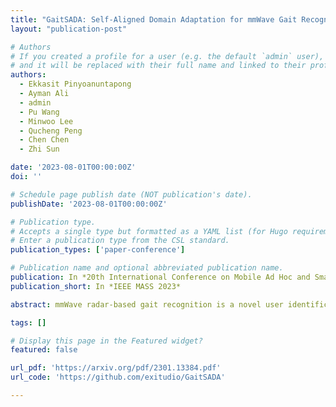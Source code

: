 ```yaml
---
title: "GaitSADA: Self-Aligned Domain Adaptation for mmWave Gait Recognition"
layout: "publication-post"

# Authors
# If you created a profile for a user (e.g. the default `admin` user), write the username (folder name) here
# and it will be replaced with their full name and linked to their profile.
authors:
  - Ekkasit Pinyoanuntapong
  - Ayman Ali
  - admin
  - Pu Wang
  - Minwoo Lee
  - Qucheng Peng
  - Chen Chen
  - Zhi Sun

date: '2023-08-01T00:00:00Z'
doi: ''

# Schedule page publish date (NOT publication's date).
publishDate: '2023-08-01T00:00:00Z'

# Publication type.
# Accepts a single type but formatted as a YAML list (for Hugo requirements).
# Enter a publication type from the CSL standard.
publication_types: ['paper-conference']

# Publication name and optional abbreviated publication name.
publication: In *20th International Conference on Mobile Ad Hoc and Smart Systems (IEEE MASS 2023)*
publication_short: In *IEEE MASS 2023*

abstract: mmWave radar-based gait recognition is a novel user identification method that captures human gait biometrics from mmWave radar return signals. This technology offers privacy protection and is resilient to weather and lighting conditions. However, its generalization performance is yet unknown and limits its practical deployment. To address this problem, in this paper, a non-synthetic dataset is collected and analyzed to reveal the presence of spatial and temporal domain shifts in mmWave gait biometric data, which significantly impacts identification accuracy. To address this issue, a novel self-aligned domain adaptation method called GaitSADA is proposed. GaitSADA improves system generalization performance by using a two-stage semi-supervised model training approach. The first stage uses semi-supervised contrastive learning and the second stage uses semi-supervised consistency training with centroid alignment. Extensive experiments show that GaitSADA outperforms representative domain adaptation methods by an average of 15.41% in low data regimes.

tags: []

# Display this page in the Featured widget?
featured: false

url_pdf: 'https://arxiv.org/pdf/2301.13384.pdf'
url_code: 'https://github.com/exitudio/GaitSADA'

---
```

